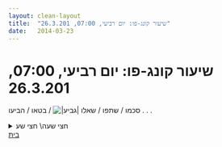 ```yaml
---
layout: clean-layout
title:  "שיעור קונג-פו: יום רביעי, 07:00, 26.3.201"
date:   2014-03-23
---
```

# שיעור קונג-פו: יום רביעי, 07:00, 26.3.201 
סכמו / שתפו / שאלו <img src="http://www.timg.co.il/tapuzForum/images/Emo106.gif" alt="|גביע|"> / בטאו / הביעו . . .

<details>
                    <summary>חצי שעה\ חצי שע</summary>
                    הגעתי למקום המפגש ב 0640, והתחלתי בחימום<br> ובהתכוננות פנימית לשיעור.<br> יואב הצטרף והחל את השיעור מעט אחרי הזמן.<br> במיוחד אני זוכר שלאחר חימום שעברנו,<br> עבדנו עבודה נפלאה על הרגליים, כאילו אנחנו שחקני<br> כדורגל שמפתחים שרירים ייחודיים למשחק הזה.<br> ב 0720 לקחתי את ההנחיה של מה שעושים.<br> עבדנו על הידיים כאילו אנחנו שחקני כדורסל<br> או כדור יד ופיתחנו שרירי ייחודיים.<br> לאחר מכן עבדנו כתפיים עם דגש של קלילות<br> ושמי שמסתכל מהצד לא יראה בזה קרב אלא ריקוד.<br> ואז כמה דקות התבוננות באיך שפעלנו ואיך נפעל<br> בהמשך עבודת הידיים, ואז עבודת ידיים.<br> לאחר מכן עבודה חופשית ולאחריה קרב מלא<br> באותו דגש מקודם, שהיה נפלא, ואז גמישות.<br> סיימנו בסריקה ללא הכוונה בגוף, שבמהלכה עברנו<br> לאותו הדבר + לאפשר למוזיקה שהתנגנה לה<br> ולכל מי שעובר לשטוף את המקום בו נתונה תשומת<br> הלב שלנו בסריקה.<br> סיימתי את השיעור ב 0750. היה שיעור נפלא,<br> ונשארנו לשוחח עוד זמן מה במקום, ולאחר מכן<br> הלכנו יחד עד שנפרדנו. <br><br><br><table width='70%' cellpadding='0' cellspacing='0' bgcolor='#C6C7C6'><tr><td height='1'></td></tr></table><br>מנהל הפורום המדליק "יצירת מציאות" באתר טבעי בכתובת: tivei.co.il<br/>האתר שלי: rami-dekel.com<br/>I CANNOT COME TO YOU WITHOUT MY BROTHER
                  </details><a href="javascript:history.back()">בית</a>